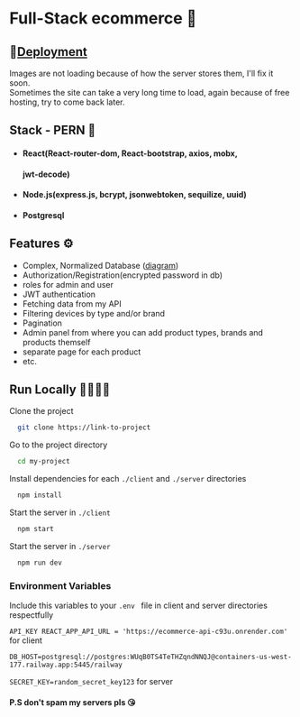 
# Full-Stack ecommerce 🛒


## 🚀[Deployment](https://ecommerce-makhambet.netlify.app/)

Images are not loading because of how the server stores them, I'll fix it soon.  
Sometimes the site can take a very long time to load, again because of free hosting, try to come back later.


## Stack - PERN 🧰
- #### React(React-router-dom, React-bootstrap, axios, mobx, 

     #### jwt-decode)
- #### Node.js(express.js, bcrypt, jsonwebtoken, sequilize,    uuid) 
- #### Postgresql






## Features ⚙️
- Complex, Normalized Database ([diagram](https://clck.ru/T3MHn))
- Authorization/Registration(encrypted password in db)
- roles for admin and user
- JWT authentication 
- Fetching data from my API
- Filtering devices by type and/or brand
- Pagination
- Admin panel from where you can add product types, brands and products themself 
- separate page for each product 
- etc.

## Run Locally 🏃‍🏃🏿‍♂️

Clone the project

```bash
  git clone https://link-to-project
```

Go to the project directory

```bash
  cd my-project
```

Install dependencies for each `./client` and `./server` directories

```bash
  npm install
```

Start the server in `./client`

```bash
  npm start
```

Start the server in `./server`

```bash
  npm run dev
```
### Environment Variables

Include this variables to your `.env ` file in client and server directories respectfully 

`API_KEY REACT_APP_API_URL = 'https://ecommerce-api-c93u.onrender.com'` for client

`DB_HOST=postgresql://postgres:WUqB0TS4TeTHZqndNNQJ@containers-us-west-177.railway.app:5445/railway`

`SECRET_KEY=random_secret_key123` for server

#### P.S don't spam my servers pls 😘




